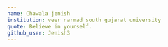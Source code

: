 ```yaml
---
name: Chawala jenish
institution: veer narmad south gujarat university
quote: Believe in yourself.
github_user: Jenish3
---
```

